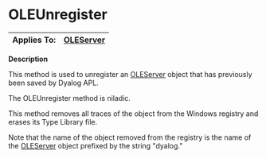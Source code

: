 




<h1 class="heading"><span class="name">OLEUnregister</span></h1>

| Applies To: | [OLEServer](./oleserver.md) |
| --- | ---  |


**Description**


This method is used to unregister an [OLEServer](./oleserver.md) object that has previously been saved by Dyalog APL.


The OLEUnregister method is niladic.


This method removes all traces of the object from the Windows registry and erases its Type Library file.


Note that the name of the object removed from the registry is the name of the [OLEServer](./oleserver.md) object prefixed by the string "dyalog."



